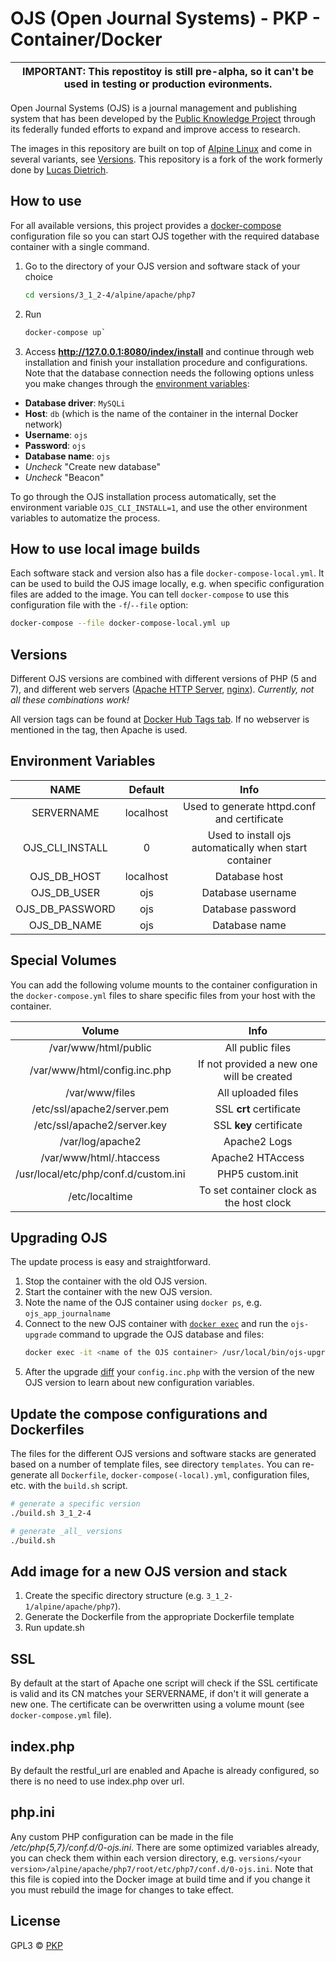 # OJS (Open Journal Systems) - PKP - Container/Docker

| **IMPORTANT: This repostitoy is still pre-alpha, so it can't be used in testing or production evironments.** |
|:------------------------------------------------------------------------------------------------------------:|

Open Journal Systems (OJS) is a journal management and publishing system that has been developed by the [Public Knowledge Project](https://pkp.sfu.ca/) through its federally funded efforts to expand and improve access to research.

The images in this repository are built on top of [Alpine Linux](https://alpinelinux.org/) and come in several variants, see [Versions](#versions).
This repository is a fork of the work formerly done by [Lucas Dietrich](https://github.com/lucasdiedrich/ojs).

## How to use

For all available versions, this project provides a [docker-compose](https://docs.docker.com/compose/) configuration file so you can start OJS together with the required database container with a single command.

1. Go to the directory of your OJS version and software stack of your choice
   ```bash
   cd versions/3_1_2-4/alpine/apache/php7
   ```
1. Run 
   ```bash
   docker-compose up`
   ```
1. Access **http://127.0.0.1:8080/index/install** and continue through web installation and finish your installation procedure and configurations.
   Note that the database connection needs the following options unless you make changes through the [environment variables](#environment-variables):
  - **Database driver**: `MySQLi`
  - **Host**: `db` (which is the name of the container in the internal Docker network)
  - **Username**: `ojs`
  - **Password**: `ojs`
  - **Database name**: `ojs`
  - _Uncheck_ "Create new database"
  - _Uncheck_ "Beacon"

To go through the OJS installation process automatically, set the environment variable `OJS_CLI_INSTALL=1`, and use the other environment variables to automatize the process.

## How to use local image builds

Each software stack and version also has a file `docker-compose-local.yml`.
It can be used to build the OJS image locally, e.g. when specific configuration files are added to the image.
You can tell `docker-compose` to use this configuration file with the `-f`/`--file` option:

```bash
docker-compose --file docker-compose-local.yml up
```

## Versions

Different OJS versions are combined with different versions of PHP (5 and 7), and different web servers ([Apache HTTP Server](https://httpd.apache.org/), [nginx](https://nginx.org/)).
_Currently, not all these combinations work!_

All version tags can be found at [Docker Hub Tags tab](https://hub.docker.com/r/pkpofficial/ojs/tags/).
If no webserver is mentioned in the tag, then Apache is used.

## Environment Variables

| NAME            | Default   | Info                                                   |
|:---------------:|:---------:|:------------------------------------------------------:|
| SERVERNAME      | localhost | Used to generate httpd.conf and certificate            |
| OJS_CLI_INSTALL | 0         | Used to install ojs automatically when start container |
| OJS_DB_HOST     | localhost | Database host                                          |
| OJS_DB_USER     | ojs       | Database username                                      |
| OJS_DB_PASSWORD | ojs       | Database password                                      |
| OJS_DB_NAME     | ojs       | Database name                                          |

## Special Volumes

You can add the following volume mounts to the container configuration in the `docker-compose.yml` files to share specific files from your host with the container.

| Volume                               | Info                                      |
|:------------------------------------:|:-----------------------------------------:|
| /var/www/html/public                 | All public files                          |
| /var/www/html/config.inc.php         | If not provided a new one will be created |
| /var/www/files                       | All uploaded files                        |
| /etc/ssl/apache2/server.pem          | SSL **crt** certificate                   |
| /etc/ssl/apache2/server.key          | SSL **key** certificate                   |
| /var/log/apache2                     | Apache2 Logs                              |
| /var/www/html/.htaccess              | Apache2 HTAccess                          |
| /usr/local/etc/php/conf.d/custom.ini | PHP5 custom.init                          |
| /etc/localtime                       | To set container clock as the host clock  |

## Upgrading OJS

The update process is easy and straightforward.

1. Stop the container with the old OJS version.
1. Start the container with the new OJS version.
1. Note the name of the OJS container using `docker ps`, e.g. `ojs_app_journalname`
1. Connect to the new OJS container with [`docker exec`](https://docs.docker.com/engine/reference/commandline/exec/) and run the `ojs-upgrade` command to upgrade the OJS database and files:
   ```bash
   docker exec -it <name of the OJS container> /usr/local/bin/ojs-upgrade
   ```
1. After the upgrade [diff](https://linux.die.net/man/1/diff) your `config.inc.php` with the version of the new OJS version to learn about new configuration variables.

## Update the compose configurations and Dockerfiles

The files for the different OJS versions and software stacks are generated based on a number of template files, see directory `templates`.
You can re-generate all `Dockerfile`, `docker-compose(-local).yml`, configuration files, etc. with the `build.sh` script.

```bash
# generate a specific version
./build.sh 3_1_2-4

# generate _all_ versions
./build.sh
```

## Add image for a new OJS version and stack

1. Create the specific directory structure (e.g. ``3_1_2-1/alpine/apache/php7``).
2. Generate the Dockerfile from the appropriate Dockerfile template
3. Run update.sh

## SSL

By default at the start of Apache one script will check if the SSL certificate is valid and its CN matches your SERVERNAME, if don't it will generate a new one. The certificate can be overwritten using a volume mount (see `docker-compose.yml` file).

## index.php

By default the restful_url are enabled and Apache is already configured, so there is no need to use index.php over url.

## php.ini

Any custom PHP configuration can be made in the file */etc/php{5,7}/conf.d/0-ojs.ini*.
There are some optimized variables already, you can check them within each version directory, e.g. `versions/<your version>/alpine/apache/php7/root/etc/php7/conf.d/0-ojs.ini`.
Note that this file is copied into the Docker image at build time and if you change it you must rebuild the image for changes to take effect.

## License

GPL3 © [PKP](https://github.com/pkp)
